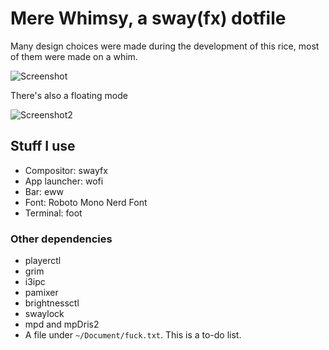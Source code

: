 # Mere Whimsy, a sway(fx) dotfile

Many design choices were made during the development of this rice, most of them were made on a whim. 

![Screenshot](https://github.com/Failedex/MereWhimsy/blob/main/assets/latte.png?raw=true)

There's also a floating mode

![Screenshot2](https://github.com/Failedex/MereWhimsy/blob/main/assets/lattefloat.png?raw=true)

## Stuff I use 
- Compositor: swayfx
- App launcher: wofi
- Bar: eww
- Font: Roboto Mono Nerd Font
- Terminal: foot

### Other dependencies
- playerctl
- grim
- i3ipc
- pamixer
- brightnessctl
- swaylock
- mpd and mpDris2
- A file under `~/Document/fuck.txt`. This is a to-do list.


